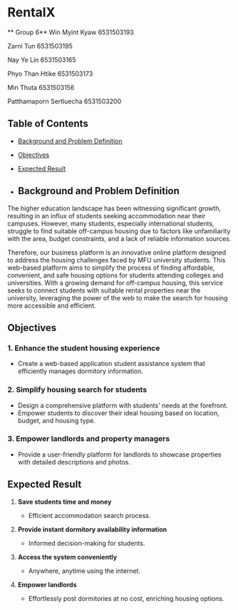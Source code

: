 RentalX
=============
   ** Group 6**
Win Myint Kyaw	6531503193

Zarni Tun	6531503195

Nay Ye Lin	6531503165

Phyo Than Htike	6531503173

Min Thuta	6531503156

Patthamaporn Sertluecha	6531503200

## Table of Contents

- [Background and Problem Definition](#background-and-problem-definition)
- [Objectives](#objectives)
- [Expected Result](#expected-result)

- ## Background and Problem Definition

The higher education landscape has been witnessing significant growth, resulting in an influx of students seeking accommodation near their campuses. However, many students, especially international students, struggle to find suitable off-campus housing due to factors like unfamiliarity with the area, budget constraints, and a lack of reliable information sources.

Therefore, our business platform is an innovative online platform designed to address the housing challenges faced by MFU university students. This web-based platform aims to simplify the process of finding affordable, convenient, and safe housing options for students attending colleges and universities. With a growing demand for off-campus housing, this service seeks to connect students with suitable rental properties near the university, leveraging the power of the web to make the search for housing more accessible and efficient.

## Objectives

### 1. Enhance the student housing experience
   - Create a web-based application student assistance system that efficiently manages dormitory information.

### 2. Simplify housing search for students
   - Design a comprehensive platform with students' needs at the forefront.
   - Empower students to discover their ideal housing based on location, budget, and housing type.

### 3. Empower landlords and property managers
   - Provide a user-friendly platform for landlords to showcase properties with detailed descriptions and photos.

## Expected Result

1. **Save students time and money**
   - Efficient accommodation search process.

2. **Provide instant dormitory availability information**
   - Informed decision-making for students.

3. **Access the system conveniently**
   - Anywhere, anytime using the internet.

4. **Empower landlords**
   - Effortlessly post dormitories at no cost, enriching housing options.
